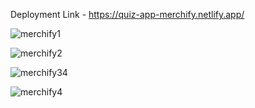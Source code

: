 Deployment Link - https://quiz-app-merchify.netlify.app/


![merchify1](https://github.com/utkarshtri03/quiz-app/assets/88222987/750e919a-c630-4634-9463-367b62a71ed2)


![merchify2](https://github.com/utkarshtri03/quiz-app/assets/88222987/aa8dec64-4366-4642-9214-67c537306fe7)

![merchify3](https://github.com/utkarshtri03/quiz-app/assets/88222987/394d1794-2b79-45ce-88e6-be1ab3b1f3e6)4

![merchify4](https://github.com/utkarshtri03/quiz-app/assets/88222987/b5cdc8b4-adae-4d0a-a933-685e82a9de39)



